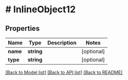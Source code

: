 # # InlineObject12

## Properties

Name | Type | Description | Notes
------------ | ------------- | ------------- | -------------
**name** | **string** |  | [optional]
**type** | **string** |  | [optional]

[[Back to Model list]](../../README.md#models) [[Back to API list]](../../README.md#endpoints) [[Back to README]](../../README.md)
